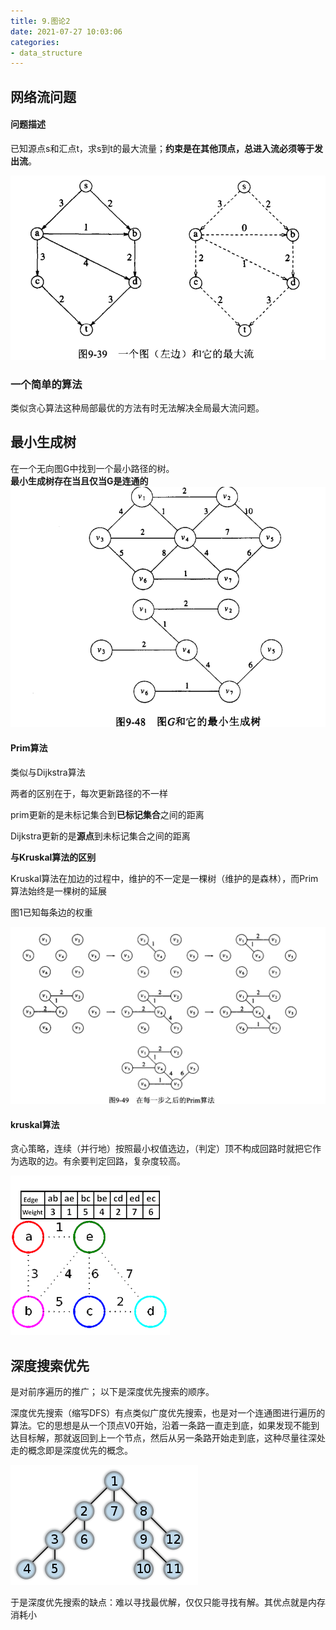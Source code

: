 ```yaml
---
title: 9.图论2
date: 2021-07-27 10:03:06
categories:
- data_structure
---
```

## 网络流问题
#### 问题描述
已知源点s和汇点t，求s到t的最大流量；**约束是在其他顶点，总进入流必须等于发出流**。  

![1578900043851](../imags/1578900043851.png)

### 一个简单的算法
类似贪心算法这种局部最优的方法有时无法解决全局最大流问题。

## 最小生成树
在一个无向图G中找到一个最小路径的树。  
**最小生成树存在当且仅当G是连通的**  
![1578901293514](../imags/1578901293514.png)

#### Prim算法
类似与Dijkstra算法  

两者的区别在于，每次更新路径的不一样

prim更新的是未标记集合到**已标记集合**之间的距离

Dijkstra更新的是**源点**到未标记集合之间的距离

**与Kruskal算法的区别**

Kruskal算法在加边的过程中，维护的不一定是一棵树（维护的是森林），而Prim算法始终是一棵树的延展



图1已知每条边的权重

![1578901618936](../imags/1578901618936.png)

#### kruskal算法
贪心策略，连续（并行地）按照最小权值选边，（判定）顶不构成回路时就把它作为选取的边。有余要判定回路，复杂度较高。

![克鲁斯克尔算法的图解](../imags/255px-MST_kruskal_en.gif)

## 深度搜索优先
是对前序遍历的推广； 
以下是深度优先搜索的顺序。

深度优先搜索（缩写DFS）有点类似广度优先搜索，也是对一个连通图进行遍历的算法。它的思想是从一个顶点V0开始，沿着一条路一直走到底，如果发现不能到达目标解，那就返回到上一个节点，然后从另一条路开始走到底，这种尽量往深处走的概念即是深度优先的概念。

![節點搜索的順序](../imags/300px-Depth-first-tree.svg.png)

于是深度优先搜索的缺点：难以寻找最优解，仅仅只能寻找有解。其优点就是内存消耗小
